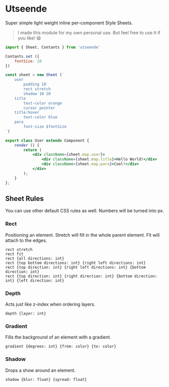 # Utseende

Super simple light weight inline per-component Style Sheets.

> I made this module for my own personal use. But feel free to use it if you like! 😄

```jsx
import { Sheet, Contants } from 'utseende'

Contants.set ({
    fontSize: 10
})

const sheet = new Sheet (`
    user
        padding 10
        rect stretch
        shadow 10 20
    title
        text-color orange
        cursor pointer
    title:hover
        text-color blue
    para
        font-size $fontSize
`)

export class User extends Component {
    render () {
        return (
            <div className={sheet.map.user}>
                <div className={sheet.map.title}>Hello World!</div>
                <div className={sheet.map.para}>Cool!</div>
            </div>
        );
    }
};

```

## Sheet Rules
You can use other default CSS rules as well. Numbers will be turned into px.

### Rect
Positioning an element. Stretch will fill in the whole parent element. Fit will attach to the edges.
```
rect stretch
rect fit
rect {all directions: int}
rect {top bottom directions: int} {right left directions: int}
rect {top direction: int} {right left directions: int} {bottom direction: int}
rect {top direction: int} {right direction: int} {bottom direction: int} {left direction: int}
```

### Depth
Acts just like z-index when ordering layers.
```
depth {layer: int}
```

### Gradient
Fills the background of an element with a gradient.
```
gradient {degrees: int} {from: color} {to: color}
```

### Shadow
Drops a show around an element.
```
shadow {blur: float} {spread: float}
```
